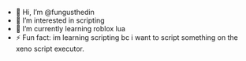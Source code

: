- 👋 Hi, I’m @fungusthedin
- 👀 I’m interested in scripting
- 🌱 I’m currently learning roblox lua
- ⚡ Fun fact: im learning scripting bc i want to script something on the xeno script executor.

<!---
fungusthedin/fungusthedin is a ✨ special ✨ repository because its `README.md` (this file) appears on your GitHub profile.
You can click the Preview link to take a look at your changes.
--->
